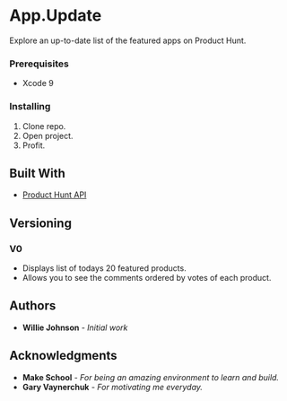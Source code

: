 # App.Update

Explore an up-to-date list of the featured apps on Product Hunt. 

### Prerequisites

- Xcode 9

### Installing

1. Clone repo.
2. Open project.
3. Profit.

## Built With

* [Product Hunt API](https://api.producthunt.com/v1/docs)

## Versioning

### V0
- Displays list of todays 20 featured products.
- Allows you to see the comments ordered by votes of each product.

## Authors

* **Willie Johnson** - *Initial work*

## Acknowledgments

* **Make School** - *For being an amazing environment to learn and build.*
* **Gary Vaynerchuk** - *For motivating me everyday.*
